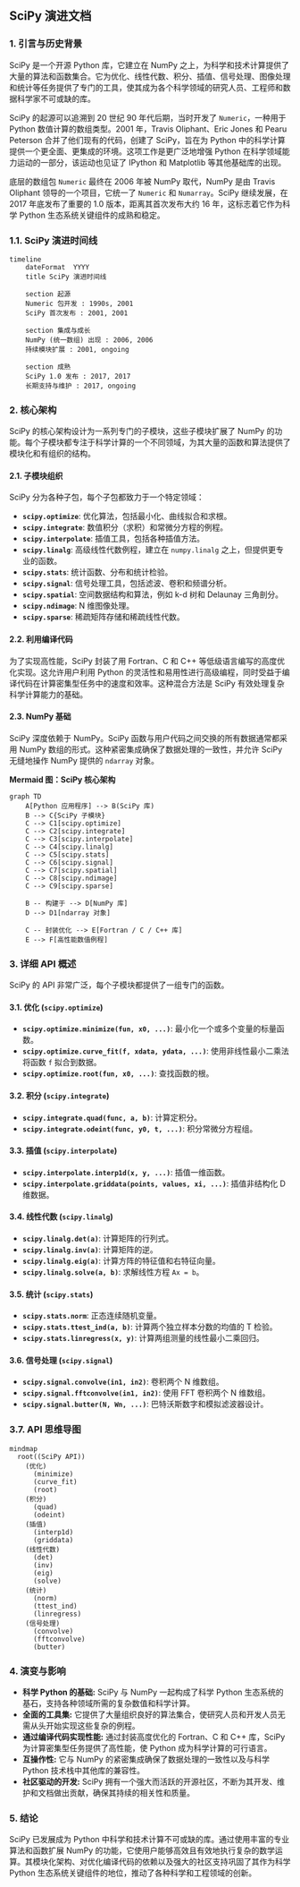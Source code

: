 ## SciPy 演进文档

### 1. 引言与历史背景

SciPy 是一个开源 Python 库，它建立在 NumPy 之上，为科学和技术计算提供了大量的算法和函数集合。它为优化、线性代数、积分、插值、信号处理、图像处理和统计等任务提供了专门的工具，使其成为各个科学领域的研究人员、工程师和数据科学家不可或缺的库。

SciPy 的起源可以追溯到 20 世纪 90 年代后期，当时开发了 `Numeric`，一种用于 Python 数值计算的数组类型。2001 年，Travis Oliphant、Eric Jones 和 Pearu Peterson 合并了他们现有的代码，创建了 SciPy，旨在为 Python 中的科学计算提供一个更全面、更集成的环境。这项工作是更广泛地增强 Python 在科学领域能力运动的一部分，该运动也见证了 IPython 和 Matplotlib 等其他基础库的出现。

底层的数组包 `Numeric` 最终在 2006 年被 NumPy 取代，NumPy 是由 Travis Oliphant 领导的一个项目，它统一了 `Numeric` 和 `Numarray`。SciPy 继续发展，在 2017 年底发布了重要的 1.0 版本，距离其首次发布大约 16 年，这标志着它作为科学 Python 生态系统关键组件的成熟和稳定。

### 1.1. SciPy 演进时间线

```mermaid
timeline
    dateFormat  YYYY
    title SciPy 演进时间线

    section 起源
    Numeric 包开发 : 1990s, 2001
    SciPy 首次发布 : 2001, 2001

    section 集成与成长
    NumPy (统一数组) 出现 : 2006, 2006
    持续模块扩展 : 2001, ongoing

    section 成熟
    SciPy 1.0 发布 : 2017, 2017
    长期支持与维护 : 2017, ongoing
```

### 2. 核心架构

SciPy 的核心架构设计为一系列专门的子模块，这些子模块扩展了 NumPy 的功能。每个子模块都专注于科学计算的一个不同领域，为其大量的函数和算法提供了模块化和有组织的结构。

#### 2.1. 子模块组织

SciPy 分为各种子包，每个子包都致力于一个特定领域：

*   **`scipy.optimize`**: 优化算法，包括最小化、曲线拟合和求根。
*   **`scipy.integrate`**: 数值积分（求积）和常微分方程的例程。
*   **`scipy.interpolate`**: 插值工具，包括各种插值方法。
*   **`scipy.linalg`**: 高级线性代数例程，建立在 `numpy.linalg` 之上，但提供更专业的函数。
*   **`scipy.stats`**: 统计函数、分布和统计检验。
*   **`scipy.signal`**: 信号处理工具，包括滤波、卷积和频谱分析。
*   **`scipy.spatial`**: 空间数据结构和算法，例如 k-d 树和 Delaunay 三角剖分。
*   **`scipy.ndimage`**: N 维图像处理。
*   **`scipy.sparse`**: 稀疏矩阵存储和稀疏线性代数。

#### 2.2. 利用编译代码

为了实现高性能，SciPy 封装了用 Fortran、C 和 C++ 等低级语言编写的高度优化实现。这允许用户利用 Python 的灵活性和易用性进行高级编程，同时受益于编译代码在计算密集型任务中的速度和效率。这种混合方法是 SciPy 有效处理复杂科学计算能力的基础。

#### 2.3. NumPy 基础

SciPy 深度依赖于 NumPy。SciPy 函数与用户代码之间交换的所有数据通常都采用 NumPy 数组的形式。这种紧密集成确保了数据处理的一致性，并允许 SciPy 无缝地操作 NumPy 提供的 `ndarray` 对象。

**Mermaid 图：SciPy 核心架构**

```mermaid
graph TD
    A[Python 应用程序] --> B(SciPy 库)
    B --> C{SciPy 子模块}
    C --> C1[scipy.optimize]
    C --> C2[scipy.integrate]
    C --> C3[scipy.interpolate]
    C --> C4[scipy.linalg]
    C --> C5[scipy.stats]
    C --> C6[scipy.signal]
    C --> C7[scipy.spatial]
    C --> C8[scipy.ndimage]
    C --> C9[scipy.sparse]
    
    B -- 构建于 --> D[NumPy 库]
    D --> D1[ndarray 对象]
    
    C -- 封装优化 --> E[Fortran / C / C++ 库]
    E --> F[高性能数值例程]
```

### 3. 详细 API 概述

SciPy 的 API 非常广泛，每个子模块都提供了一组专门的函数。

#### 3.1. 优化 (`scipy.optimize`)

*   **`scipy.optimize.minimize(fun, x0, ...)`**: 最小化一个或多个变量的标量函数。
*   **`scipy.optimize.curve_fit(f, xdata, ydata, ...)`**: 使用非线性最小二乘法将函数 `f` 拟合到数据。
*   **`scipy.optimize.root(fun, x0, ...)`**: 查找函数的根。

#### 3.2. 积分 (`scipy.integrate`)

*   **`scipy.integrate.quad(func, a, b)`**: 计算定积分。
*   **`scipy.integrate.odeint(func, y0, t, ...)`**: 积分常微分方程组。

#### 3.3. 插值 (`scipy.interpolate`)

*   **`scipy.interpolate.interp1d(x, y, ...)`**: 插值一维函数。
*   **`scipy.interpolate.griddata(points, values, xi, ...)`**: 插值非结构化 D 维数据。

#### 3.4. 线性代数 (`scipy.linalg`)

*   **`scipy.linalg.det(a)`**: 计算矩阵的行列式。
*   **`scipy.linalg.inv(a)`**: 计算矩阵的逆。
*   **`scipy.linalg.eig(a)`**: 计算方阵的特征值和右特征向量。
*   **`scipy.linalg.solve(a, b)`**: 求解线性方程 `Ax = b`。

#### 3.5. 统计 (`scipy.stats`)

*   **`scipy.stats.norm`**: 正态连续随机变量。
*   **`scipy.stats.ttest_ind(a, b)`**: 计算两个独立样本分数的均值的 T 检验。
*   **`scipy.stats.linregress(x, y)`**: 计算两组测量的线性最小二乘回归。

#### 3.6. 信号处理 (`scipy.signal`)

*   **`scipy.signal.convolve(in1, in2)`**: 卷积两个 N 维数组。
*   **`scipy.signal.fftconvolve(in1, in2)`**: 使用 FFT 卷积两个 N 维数组。
*   **`scipy.signal.butter(N, Wn, ...)`**: 巴特沃斯数字和模拟滤波器设计。

### 3.7. API 思维导图

```mermaid
mindmap
  root((SciPy API))
    (优化)
      (minimize)
      (curve_fit)
      (root)
    (积分)
      (quad)
      (odeint)
    (插值)
      (interp1d)
      (griddata)
    (线性代数)
      (det)
      (inv)
      (eig)
      (solve)
    (统计)
      (norm)
      (ttest_ind)
      (linregress)
    (信号处理)
      (convolve)
      (fftconvolve)
      (butter)
```

### 4. 演变与影响

*   **科学 Python 的基础:** SciPy 与 NumPy 一起构成了科学 Python 生态系统的基石，支持各种领域所需的复杂数值和科学计算。
*   **全面的工具集:** 它提供了大量组织良好的算法集合，使研究人员和开发人员无需从头开始实现这些复杂的例程。
*   **通过编译代码实现性能:** 通过封装高度优化的 Fortran、C 和 C++ 库，SciPy 为计算密集型任务提供了高性能，使 Python 成为科学计算的可行语言。
*   **互操作性:** 它与 NumPy 的紧密集成确保了数据处理的一致性以及与科学 Python 技术栈中其他库的兼容性。
*   **社区驱动的开发:** SciPy 拥有一个强大而活跃的开源社区，不断为其开发、维护和文档做出贡献，确保其持续的相关性和质量。

### 5. 结论

SciPy 已发展成为 Python 中科学和技术计算不可或缺的库。通过使用丰富的专业算法和函数扩展 NumPy 的功能，它使用户能够高效且有效地执行复杂的数学运算。其模块化架构、对优化编译代码的依赖以及强大的社区支持巩固了其作为科学 Python 生态系统关键组件的地位，推动了各种科学和工程领域的创新。

